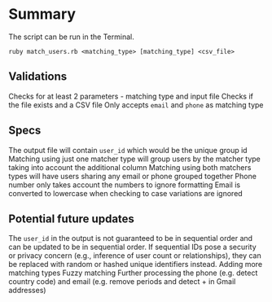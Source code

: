 # Summary

The script can be run in the Terminal.
```
ruby match_users.rb <matching_type> [matching_type] <csv_file>
```

## Validations
Checks for at least 2 parameters - matching type and input file
Checks if the file exists and a CSV file
Only accepts `email` and `phone` as matching type

## Specs
The output file will contain `user_id` which would be the unique group id
Matching using just one matcher type will group users by the matcher type taking into account the additional column
Matching using both matchers types will have users sharing any email or phone grouped together
Phone number only takes account the numbers to ignore formatting
Email is converted to lowercase when checking to case variations are ignored

## Potential future updates
The `user_id` in the output is not guaranteed to be in sequential order and can be updated to be in sequential order. If sequential IDs pose a security or privacy concern (e.g., inference of user count or relationships), they can be replaced with random or hashed unique identifiers instead.
Adding more matching types
Fuzzy matching
Further processing the phone (e.g. detect country code) and email (e.g. remove periods and detect + in Gmail addresses)